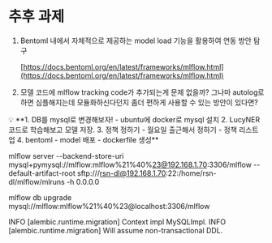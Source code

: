 # 추후 과제

1. Bentoml 내에서 자체적으로 제공하는 model load 기능을 활용하여 연동 방안 탐구
   
    [https://docs.bentoml.org/en/latest/frameworks/mlflow.html](https://docs.bentoml.org/en/latest/frameworks/mlflow.html)
    
2. 모델 코드에 mlflow tracking code가 추가되는게 문제 없을까? 그나마 autolog로 하면 심플해지는데 모듈화하신다던지 좀더 편하게 사용할 수 있는 방안이 있다면?

<aside>
💡 **1. DB를 mysql로 변경해보자!
- ubuntu에 docker로 mysql 설치
2. LucyNER 코드로 학습해보고 모델 저장.
3. 정책 정하기
- 월요일 출근해서 정하기
- 정책 리스트업
4. bentoml
- model 배포
- dockerfile 생성**

</aside>

mlflow server --backend-store-uri mysql+pymysql://mlflow:mlflow%21%40%23@192.168.1.70:3306/mlflow --default-artifact-root sftp:///rsn-dl@192.168.1.70:22:/home/rsn-dl/mlflow/mlruns -h 0.0.0.0

mlflow db upgrade mysql://mlflow:mlflow%21%40%23@localhost:3306/mlflow

INFO  [alembic.runtime.migration] Context impl MySQLImpl.
INFO  [alembic.runtime.migration] Will assume non-transactional DDL.

